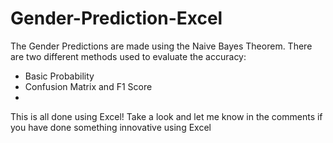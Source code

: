 # Gender-Prediction-Excel
The Gender Predictions are made using the Naive Bayes Theorem. There are two different methods used to evaluate the accuracy:
- Basic Probability
- Confusion Matrix and F1 Score
- <br>
This is all done using Excel! Take a look and let me know in the comments if you have done something innovative using Excel
